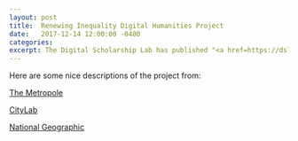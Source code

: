 ```yaml
---
layout: post
title:  Renewing Inequality Digital Humanities Project
date:   2017-12-14 12:00:00 -0400
categories:
excerpt: The Digital Scholarship Lab has published "<a href=https://dsl.richmond.edu/panorama/renewal/>Renewing Inequality</a>," a set of interactive maps, graphs, and photos about urban renewal -- a deeply problematic federal-local program that spanned from the 1940s to the 1970s. I helped conceptualize this project as a Mellon Pre-Doctoral Fellow at the DSL. Check out the blog post for links to coverage of the project.
---
```

Here are some nice descriptions of the project from:

[The Metropole](https://themetropole.blog/2017/12/14/from-redlining-to-urban-renewal-university-of-richmonds-digital-scholarship-lab-goes-from-mapping-inequality-to-renewing-inequality/)

[CityLab](https://www.citylab.com/equity/2017/12/lab-report-how-urban-renewal-displaced-thousands/548621/)

[National Geographic](https://news.nationalgeographic.com/2017/12/urban-renewal-projects-maps-united-states/)
